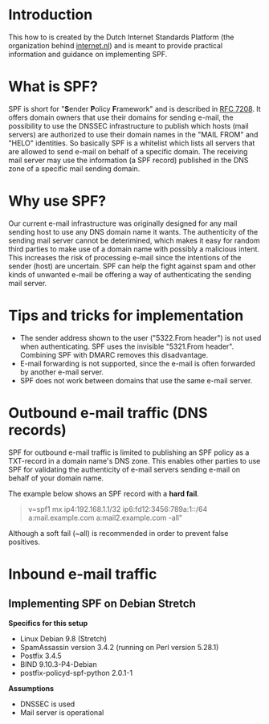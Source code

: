 # Introduction
This how to is created by the Dutch Internet Standards Platform (the organization behind [internet.nl](https://internet.nl)) and is meant to provide practical information and guidance on implementing SPF.  

# What is SPF?
SPF is short for "**S**ender **P**olicy **F**ramework" and is described in [RFC 7208](https://tools.ietf.org/html/rfc7208). It offers domain owners that use their domains for sending e-mail, the possibility to use the DNSSEC infrastructure to publish which hosts (mail servers) are authorized to use their domain names in the "MAIL FROM" and "HELO" identities. So basically SPF is a whitelist which lists all servers that are allowed to send e-mail on behalf of a specific domain. The receiving mail server may use the information (a SPF record) published in the DNS zone of a specific mail sending domain. 

# Why use SPF?
Our current e-mail infrastructure was originally designed for any mail sending host to use any DNS domain name it wants. The authenticity of the sending mail server cannot be deterimined, which makes it easy for random third parties to make use of a domain name with possibly a malicious intent. This increases the risk of processing e-mail since the intentions of the sender (host) are uncertain. SPF can help the fight against spam and other kinds of unwanted e-mail be offering a way of authenticating the sending mail server.  

# Tips and tricks for implementation
* The sender address shown to the user ("5322.From header") is not used when authenticating. SPF uses the invisible "5321.From header". Combining SPF with DMARC removes this disadvantage. 
* E-mail forwarding is not supported, since the e-mail is often forwarded by another e-mail server.
* SPF does not work between domains that use the same e-mail server.

# Outbound e-mail traffic (DNS records)
SPF for outbound e-mail traffic is limited to publishing an SPF policy as a TXT-record in a domain name's DNS zone. This enables other parties to use SPF for validating the authenticity of e-mail servers sending e-mail on behalf of your domain name. 

The example below shows an SPF record with a **hard fail**.
> v=spf1 mx ip4:192.168.1.1/32 ip6:fd12:3456:789a:1::/64 a:mail.example.com a:mail2.example.com -all"

Although a soft fail (~all) is recommended in order to prevent false positives.

# Inbound e-mail traffic 

## Implementing SPF on Debian Stretch
**Specifics for this setup**
* Linux Debian 9.8 (Stretch) 
* SpamAssassin version 3.4.2 (running on Perl version 5.28.1)
* Postfix 3.4.5
* BIND 9.10.3-P4-Debian
* postfix-policyd-spf-python 2.0.1-1

**Assumptions**
* DNSSEC is used
* Mail server is operational


